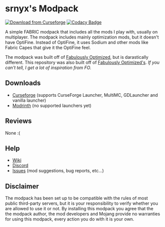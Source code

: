 # srnyx's Modpack

[![Download from Curseforge](https://cf.way2muchnoise.eu/full_srnyx.svg)](https://www.curseforge.com/minecraft/modpacks/srnyx) [![Codacy Badge](https://api.codacy.com/project/badge/Grade/d5013cdd7ddf4d40a61d3ae5b3d380d3)](https://app.codacy.com/gh/srnyx/modpack?utm_source=github.com&utm_medium=referral&utm_content=srnyx/modpack&utm_campaign=Badge_Grade_Settings)

A simple FABRIC modpack that includes all the mods I play with, usually on multiplayer. The modpack includes mainly optimization mods, but it doesn't have OptiFine. Instead of OptiFine, it uses Sodium and other mods like Fabric Capes that give it the OptiFine feel.

The modpack was built off of [Fabulously Optimized](https://www.curseforge.com/minecraft/modpacks/fabulously-optimized), but is darastically different. This repository was also built off of [Fabulously Optimized's](https://github.com/Fabulously-Optimized/fabulously-optimized). *If you can't tell, I get a lot of inspiration from FO.*

## Downloads

* [Curseforge](https://www.curseforge.com/minecraft/modpacks/fabulously-optimized/files) (supports CurseForge Launcher, MultiMC, GDLauncher and vanilla launcher)
* [Modrinth](https://modrinth.com/modpack/fabulously-optimized) (no supported launchers yet)

## Reviews

None :(

## Help

* [Wiki](https://docs.srnyx.xyz/modpack)
* [Discord](https://srnyx.xyz/discord)
* [Issues](https://pack.srnyx.xyz/issues) (mod suggestions, bug reports, etc...)

## Disclaimer

The modpack has been set up to be compatible with the rules of most public third-party servers, but it is your responsibility to verify whether you are allowed to use it or not. By installing this modpack you agree that the the modpack author, the mod developers and Mojang provide no warranties for using this modpack, every action you do with it is your own.
